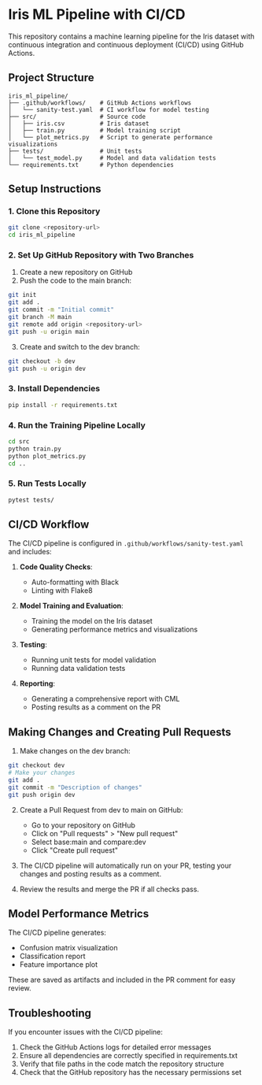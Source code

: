 # Iris ML Pipeline with CI/CD

This repository contains a machine learning pipeline for the Iris dataset with continuous integration and continuous deployment (CI/CD) using GitHub Actions.

## Project Structure

```
iris_ml_pipeline/
├── .github/workflows/    # GitHub Actions workflows
│   └── sanity-test.yaml  # CI workflow for model testing
├── src/                  # Source code
│   ├── iris.csv          # Iris dataset
│   ├── train.py          # Model training script
│   └── plot_metrics.py   # Script to generate performance visualizations
├── tests/                # Unit tests
│   └── test_model.py     # Model and data validation tests
└── requirements.txt      # Python dependencies
```

## Setup Instructions

### 1. Clone this Repository

```bash
git clone <repository-url>
cd iris_ml_pipeline
```

### 2. Set Up GitHub Repository with Two Branches

1. Create a new repository on GitHub
2. Push the code to the main branch:

```bash
git init
git add .
git commit -m "Initial commit"
git branch -M main
git remote add origin <repository-url>
git push -u origin main
```

3. Create and switch to the dev branch:

```bash
git checkout -b dev
git push -u origin dev
```

### 3. Install Dependencies

```bash
pip install -r requirements.txt
```

### 4. Run the Training Pipeline Locally

```bash
cd src
python train.py
python plot_metrics.py
cd ..
```

### 5. Run Tests Locally

```bash
pytest tests/
```

## CI/CD Workflow

The CI/CD pipeline is configured in `.github/workflows/sanity-test.yaml` and includes:

1. **Code Quality Checks**:
   - Auto-formatting with Black
   - Linting with Flake8

2. **Model Training and Evaluation**:
   - Training the model on the Iris dataset
   - Generating performance metrics and visualizations

3. **Testing**:
   - Running unit tests for model validation
   - Running data validation tests

4. **Reporting**:
   - Generating a comprehensive report with CML
   - Posting results as a comment on the PR

## Making Changes and Creating Pull Requests

1. Make changes on the dev branch:

```bash
git checkout dev
# Make your changes
git add .
git commit -m "Description of changes"
git push origin dev
```

2. Create a Pull Request from dev to main on GitHub:
   - Go to your repository on GitHub
   - Click on "Pull requests" > "New pull request"
   - Select base:main and compare:dev
   - Click "Create pull request"

3. The CI/CD pipeline will automatically run on your PR, testing your changes and posting results as a comment.

4. Review the results and merge the PR if all checks pass.

## Model Performance Metrics

The CI/CD pipeline generates:
- Confusion matrix visualization
- Classification report
- Feature importance plot

These are saved as artifacts and included in the PR comment for easy review.

## Troubleshooting

If you encounter issues with the CI/CD pipeline:

1. Check the GitHub Actions logs for detailed error messages
2. Ensure all dependencies are correctly specified in requirements.txt
3. Verify that file paths in the code match the repository structure
4. Check that the GitHub repository has the necessary permissions set